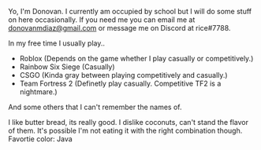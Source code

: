 Yo, I'm Donovan. I currently am occupied by school but I will do some stuff on here occasionally.
If you need me you can email me at donovanmdiaz@gmail.com or message me on Discord at rice#7788.

In my free time I usually play..
- Roblox (Depends on the game whether I play casually or competitively.)
- Rainbow Six Siege (Casually)
- CSGO (Kinda gray between playing competitively and casually.)
- Team Fortress 2 (Definetly play casually. Competitive TF2 is a nightmare.)

And some others that I can't remember the names of.

I like butter bread, its really good.
I dislike coconuts, can't stand the flavor of them. It's possible I'm not eating it with the right combination though.
Favortie color: Java
